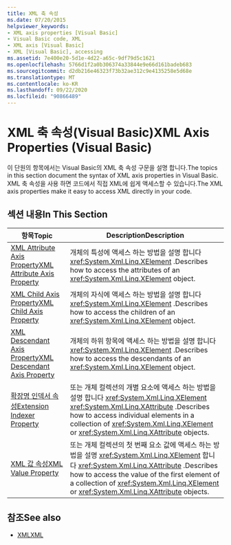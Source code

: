 ```yaml
---
title: XML 축 속성
ms.date: 07/20/2015
helpviewer_keywords:
- XML axis properties [Visual Basic]
- Visual Basic code, XML
- XML axis [Visual Basic]
- XML [Visual Basic], accessing
ms.assetid: 7e400e20-5d1e-4d22-a65c-9df79d5c1621
ms.openlocfilehash: 5766d1f2a0b306374a33844e9e66d161badeb683
ms.sourcegitcommit: d2db216e46323f73b32ae312c9e4135258e5d68e
ms.translationtype: MT
ms.contentlocale: ko-KR
ms.lasthandoff: 09/22/2020
ms.locfileid: "90866489"
---
```

# <a name="xml-axis-properties-visual-basic"></a><span data-ttu-id="3011b-102">XML 축 속성(Visual Basic)</span><span class="sxs-lookup"><span data-stu-id="3011b-102">XML Axis Properties (Visual Basic)</span></span>

<span data-ttu-id="3011b-103">이 단원의 항목에서는 Visual Basic의 XML 축 속성 구문을 설명 합니다.</span><span class="sxs-lookup"><span data-stu-id="3011b-103">The topics in this section document the syntax of XML axis properties in Visual Basic.</span></span> <span data-ttu-id="3011b-104">XML 축 속성을 사용 하면 코드에서 직접 XML에 쉽게 액세스할 수 있습니다.</span><span class="sxs-lookup"><span data-stu-id="3011b-104">The XML axis properties make it easy to access XML directly in your code.</span></span>  
  
## <a name="in-this-section"></a><span data-ttu-id="3011b-105">섹션 내용</span><span class="sxs-lookup"><span data-stu-id="3011b-105">In This Section</span></span>  
  
|<span data-ttu-id="3011b-106">항목</span><span class="sxs-lookup"><span data-stu-id="3011b-106">Topic</span></span>|<span data-ttu-id="3011b-107">Description</span><span class="sxs-lookup"><span data-stu-id="3011b-107">Description</span></span>|  
|-----------|-----------------|  
|[<span data-ttu-id="3011b-108">XML Attribute Axis Property</span><span class="sxs-lookup"><span data-stu-id="3011b-108">XML Attribute Axis Property</span></span>](xml-attribute-axis-property.md)|<span data-ttu-id="3011b-109">개체의 특성에 액세스 하는 방법을 설명 합니다 <xref:System.Xml.Linq.XElement> .</span><span class="sxs-lookup"><span data-stu-id="3011b-109">Describes how to access the attributes of an <xref:System.Xml.Linq.XElement> object.</span></span>|  
|[<span data-ttu-id="3011b-110">XML Child Axis Property</span><span class="sxs-lookup"><span data-stu-id="3011b-110">XML Child Axis Property</span></span>](xml-child-axis-property.md)|<span data-ttu-id="3011b-111">개체의 자식에 액세스 하는 방법을 설명 합니다 <xref:System.Xml.Linq.XElement> .</span><span class="sxs-lookup"><span data-stu-id="3011b-111">Describes how to access the children of an <xref:System.Xml.Linq.XElement> object.</span></span>|  
|[<span data-ttu-id="3011b-112">XML Descendant Axis Property</span><span class="sxs-lookup"><span data-stu-id="3011b-112">XML Descendant Axis Property</span></span>](xml-descendant-axis-property.md)|<span data-ttu-id="3011b-113">개체의 하위 항목에 액세스 하는 방법을 설명 합니다 <xref:System.Xml.Linq.XElement> .</span><span class="sxs-lookup"><span data-stu-id="3011b-113">Describes how to access the descendants of an <xref:System.Xml.Linq.XElement> object.</span></span>|  
|[<span data-ttu-id="3011b-114">확장명 인덱서 속성</span><span class="sxs-lookup"><span data-stu-id="3011b-114">Extension Indexer Property</span></span>](extension-indexer-property.md)|<span data-ttu-id="3011b-115">또는 개체 컬렉션의 개별 요소에 액세스 하는 방법을 설명 합니다 <xref:System.Xml.Linq.XElement> <xref:System.Xml.Linq.XAttribute> .</span><span class="sxs-lookup"><span data-stu-id="3011b-115">Describes how to access individual elements in a collection of <xref:System.Xml.Linq.XElement> or <xref:System.Xml.Linq.XAttribute> objects.</span></span>|  
|[<span data-ttu-id="3011b-116">XML 값 속성</span><span class="sxs-lookup"><span data-stu-id="3011b-116">XML Value Property</span></span>](xml-value-property.md)|<span data-ttu-id="3011b-117">또는 개체 컬렉션의 첫 번째 요소 값에 액세스 하는 방법을 설명 <xref:System.Xml.Linq.XElement> 합니다 <xref:System.Xml.Linq.XAttribute> .</span><span class="sxs-lookup"><span data-stu-id="3011b-117">Describes how to access the value of the first element of a collection of <xref:System.Xml.Linq.XElement> or <xref:System.Xml.Linq.XAttribute> objects.</span></span>|  
  
## <a name="see-also"></a><span data-ttu-id="3011b-118">참조</span><span class="sxs-lookup"><span data-stu-id="3011b-118">See also</span></span>

- [<span data-ttu-id="3011b-119">XML</span><span class="sxs-lookup"><span data-stu-id="3011b-119">XML</span></span>](../../programming-guide/language-features/xml/index.md)
